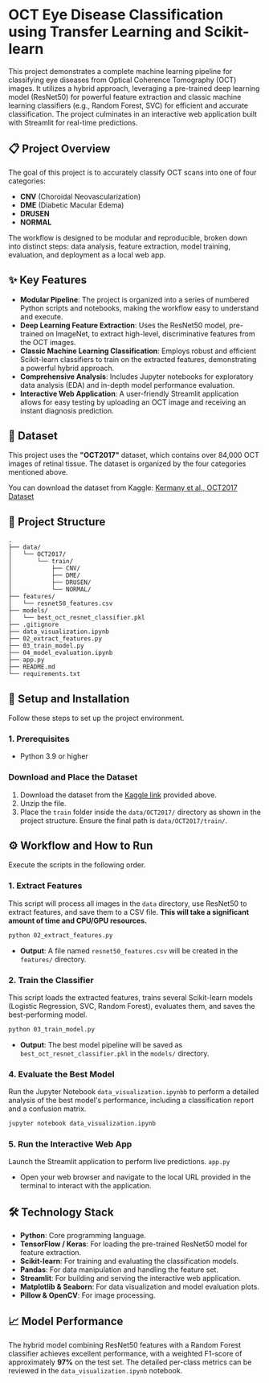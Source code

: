 
# OCT Eye Disease Classification using Transfer Learning and Scikit-learn

This project demonstrates a complete machine learning pipeline for classifying eye diseases from Optical Coherence Tomography (OCT) images. It utilizes a hybrid approach, leveraging a pre-trained deep learning model (ResNet50) for powerful feature extraction and classic machine learning classifiers (e.g., Random Forest, SVC) for efficient and accurate classification. The project culminates in an interactive web application built with Streamlit for real-time predictions.

## 📋 Project Overview

The goal of this project is to accurately classify OCT scans into one of four categories:

  * **CNV** (Choroidal Neovascularization)
  * **DME** (Diabetic Macular Edema)
  * **DRUSEN**
  * **NORMAL**

The workflow is designed to be modular and reproducible, broken down into distinct steps: data analysis, feature extraction, model training, evaluation, and deployment as a local web app.

## ✨ Key Features

  * **Modular Pipeline**: The project is organized into a series of numbered Python scripts and notebooks, making the workflow easy to understand and execute.
  * **Deep Learning Feature Extraction**: Uses the ResNet50 model, pre-trained on ImageNet, to extract high-level, discriminative features from the OCT images.
  * **Classic Machine Learning Classification**: Employs robust and efficient Scikit-learn classifiers to train on the extracted features, demonstrating a powerful hybrid approach.
  * **Comprehensive Analysis**: Includes Jupyter notebooks for exploratory data analysis (EDA) and in-depth model performance evaluation.
  * **Interactive Web Application**: A user-friendly Streamlit application allows for easy testing by uploading an OCT image and receiving an instant diagnosis prediction.

## 💾 Dataset

This project uses the **"OCT2017"** dataset, which contains over 84,000 OCT images of retinal tissue. The dataset is organized by the four categories mentioned above.

You can download the dataset from Kaggle: [Kermany et al., OCT2017 Dataset](https://www.kaggle.com/datasets/paultimothymooney/kermany2018)

## 📂 Project Structure

```
.
├── data/
│   └── OCT2017/
│       └── train/
│           ├── CNV/
│           ├── DME/
│           ├── DRUSEN/
│           └── NORMAL/
├── features/
│   └── resnet50_features.csv
├── models/
│   └── best_oct_resnet_classifier.pkl
├── .gitignore
├── data_visualization.ipynb
├── 02_extract_features.py
├── 03_train_model.py
├── 04_model_evaluation.ipynb
├── app.py
├── README.md
└── requirements.txt
```

## 🚀 Setup and Installation

Follow these steps to set up the project environment.

### 1\. Prerequisites

  * Python 3.9 or higher


###  Download and Place the Dataset

1.  Download the dataset from the [Kaggle link](https://www.kaggle.com/datasets/paultimothymooney/kermany2018) provided above.
2.  Unzip the file.
3.  Place the `train` folder inside the `data/OCT2017/` directory as shown in the project structure. Ensure the final path is `data/OCT2017/train/`.

## ⚙️ Workflow and How to Run

Execute the scripts in the following order.

### 1\. Extract Features

This script will process all images in the `data` directory, use ResNet50 to extract features, and save them to a CSV file.
**This will take a significant amount of time and CPU/GPU resources.**

```bash
python 02_extract_features.py
```

  * **Output**: A file named `resnet50_features.csv` will be created in the `features/` directory.

### 2\. Train the Classifier

This script loads the extracted features, trains several Scikit-learn models (Logistic Regression, SVC, Random Forest), evaluates them, and saves the best-performing model.

```bash
python 03_train_model.py
```

  * **Output**: The best model pipeline will be saved as `best_oct_resnet_classifier.pkl` in the `models/` directory.

### 4\. Evaluate the Best Model

Run the Jupyter Notebook `data_visualization.ipynbb` to perform a detailed analysis of the best model's performance, including a classification report and a confusion matrix.

```bash
jupyter notebook data_visualization.ipynb
```

### 5\. Run the Interactive Web App

Launch the Streamlit application to perform live predictions.
`app.py`



  * Open your web browser and navigate to the local URL provided in the terminal to interact with the application.

## 🛠️ Technology Stack

  * **Python**: Core programming language.
  * **TensorFlow / Keras**: For loading the pre-trained ResNet50 model for feature extraction.
  * **Scikit-learn**: For training and evaluating the classification models.
  * **Pandas**: For data manipulation and handling the feature set.
  * **Streamlit**: For building and serving the interactive web application.
  * **Matplotlib & Seaborn**: For data visualization and model evaluation plots.
  * **Pillow & OpenCV**: For image processing.

## 📈 Model Performance

The hybrid model combining ResNet50 features with a Random Forest classifier achieves excellent performance, with a weighted F1-score of approximately **97%** on the test set. The detailed per-class metrics can be reviewed in the `data_visualization.ipynb` notebook.


